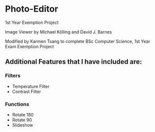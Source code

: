 # Photo-Editor
1st Year Exemption Project

Image Viewer by Michael Kölling and David J. Barnes

Modified by Karmen Tsang to complete BSc Computer Science, 1st Year Exam Exemption Project

## Additional Features that I have included are:
### Filters
- Temperature Filter
- Contrast Filter

### Functions
- Rotate 180
- Rotate 90
- Slideshow
